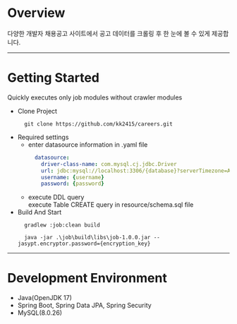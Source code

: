 # Overview
다양한 개발자 채용공고 사이트에서 공고 데이터를 크롤링 후 한 눈에 볼 수 있게 제공합니다.   

---

# Getting Started
Quickly executes only job modules without crawler modules
+ Clone Project
  ```shell
    git clone https://github.com/kk2415/careers.git
  ```
+ Required settings
  + enter datasource information in .yaml file
    ```yaml
      datasource:
        driver-class-name: com.mysql.cj.jdbc.Driver
        url: jdbc:mysql://localhost:3306/{database}?serverTimezone=Asia/Seoul
        username: {username}
        password: {password}
    ```
  + execute DDL query\
    execute Table CREATE query in resource/schema.sql file
+ Build And Start
  ```shell
    gradlew :job:clean build
  ```
  ```shell
    java -jar .\job\build\libs\job-1.0.0.jar --jasypt.encryptor.password={encryption_key}
  ```

---

# Development Environment
+ Java(OpenJDK 17)
+ Spring Boot, Spring Data JPA, Spring Security
+ MySQL(8.0.26)
